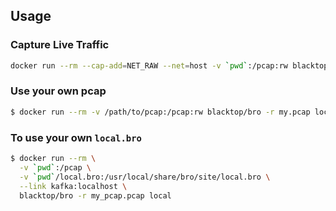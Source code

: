 Usage
-----

### Capture Live Traffic

```bash
docker run --rm --cap-add=NET_RAW --net=host -v `pwd`:/pcap:rw blacktop/bro -i eth0
```

### Use your own pcap

```bash
$ docker run --rm -v /path/to/pcap:/pcap:rw blacktop/bro -r my.pcap local
```

### To use your own `local.bro`

```bash
$ docker run --rm \
  -v `pwd`:/pcap \
  -v `pwd`/local.bro:/usr/local/share/bro/site/local.bro \
  --link kafka:localhost \
  blacktop/bro -r my_pcap.pcap local
```
